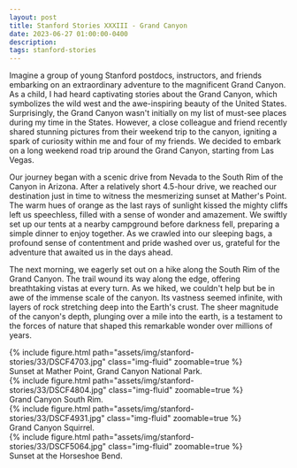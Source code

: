 ```yaml
---
layout: post
title: Stanford Stories XXXIII - Grand Canyon
date: 2023-06-27 01:00:00-0400
description:
tags: stanford-stories
---
```


Imagine a group of young Stanford postdocs, instructors, and friends embarking on an extraordinary adventure to the magnificent Grand Canyon. As a child, I had heard captivating stories about the Grand Canyon, which symbolizes the wild west and the awe-inspiring beauty of the United States. Surprisingly, the Grand Canyon wasn't initially on my list of must-see places during my time in the States. However, a close colleague and friend recently shared stunning pictures from their weekend trip to the canyon, igniting a spark of curiosity within me and four of my friends. We decided to embark on a long weekend road trip around the Grand Canyon, starting from Las Vegas.

Our journey began with a scenic drive from Nevada to the South Rim of the Canyon in Arizona. After a relatively
short 4.5-hour drive, we reached our destination just in time to witness the mesmerizing sunset at Mather's Point.
The warm hues of orange as the last rays of sunlight kissed the mighty cliffs left us speechless, filled with a sense of wonder and amazement. We swiftly set up our tents at a nearby campground before darkness fell, preparing a simple dinner to enjoy together. As we crawled into our sleeping bags, a profound sense of contentment and pride washed over us, grateful for the adventure that awaited us in the days ahead.

The next morning, we eagerly set out on a hike along the South Rim of the Grand Canyon. The trail wound its way along the edge, offering breathtaking vistas at every turn. As we hiked, we couldn't help but be in awe of the immense scale of the canyon. Its vastness seemed infinite, with layers of rock stretching deep into the Earth's crust. The sheer magnitude of the canyon's depth, plunging over a mile into the earth, is a testament to the forces of nature that shaped this remarkable wonder over millions of years.

<div class="row mt-3">
    <div class="col-sm mt-3 mt-md-0">
        {% include figure.html path="assets/img/stanford-stories/33/DSCF4703.jpg" class="img-fluid" zoomable=true %}
    </div>
</div>
<div class="caption">
    Sunset at Mather Point, Grand Canyon National Park. 
</div>

<div class="row mt-3">
    <div class="col-sm mt-3 mt-md-0">
        {% include figure.html path="assets/img/stanford-stories/33/DSCF4804.jpg" class="img-fluid" zoomable=true %}
    </div>
</div>
<div class="caption">
    Grand Canyon South Rim.
</div>

<div class="row mt-3">
    <div class="col-sm mt-3 mt-md-0">
        {% include figure.html path="assets/img/stanford-stories/33/DSCF4931.jpg" class="img-fluid" zoomable=true %}
    </div>
</div>
<div class="caption">
    Grand Canyon Squirrel.
</div>

<div class="row mt-3">
    <div class="col-sm mt-3 mt-md-0">
        {% include figure.html path="assets/img/stanford-stories/33/DSCF5064.jpg" class="img-fluid" zoomable=true %}
    </div>
</div>
<div class="caption">
    Sunset at the Horseshoe Bend.
</div>
